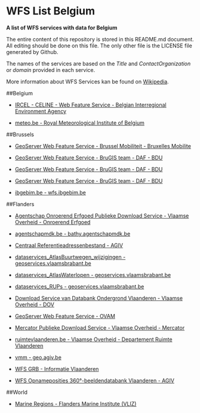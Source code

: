 # WFS List Belgium
**A list of WFS services with data for Belgium**

The entire content of this repository is stored in this README.md document. All editing should be done on this file. The only other file is the LICENSE file generated by Github.

The names of the services are based on the *Title* and *ContactOrganization* or *domain* provided in each service.

More information about WFS Services kan be found on [Wikipedia](https://en.wikipedia.org/wiki/Web_Feature_Service).



##Belgium

* [IRCEL - CELINE - Web Feature Service - Belgian Interregional Environment Agency](http://geo.irceline.be/wfs)

* [meteo.be - Royal Meteorological Institute of Belgium](http://opendata.meteo.be/service/wfs)



##Brussels

* [GeoServer Web Feature Service - Brussel Mobiliteit - Bruxelles Mobilite](http://data-mobility.irisnet.be/geoserver/bm_public_space/wfs)

* [GeoServer Web Feature Service - BruGIS team - DAF - BDU](http://ws.brugis.irisnet.be/geoserver/INSPIREFR/wfs)

* [GeoServer Web Feature Service - BruGIS team - DAF - BDU](http://ws.brugis.irisnet.be/geoserver/INSPIRENL/wfs)

* [GeoServer Web Feature Service - BruGIS team - DAF - BDU](http://ws.brugis.irisnet.be/geoserver/INSPIREEN/wfs)

* [ibgebim.be - wfs.ibgebim.be](http://wfs.ibgebim.be/ibgewfs)



##Flanders

* [Agentschap Onroerend Erfgoed Publieke Download Service - Vlaamse Overheid - Onroerend Erfgoed](https://geo.onroerenderfgoed.be/geoserver/wfs)

* [agentschapmdk.be - bathy.agentschapmdk.be](http://bathy.agentschapmdk.be/spatialfusionserver/services/ows/wfs/WFS_ENC)

* [Centraal Referentieadressenbestand - AGIV](http://crab.agiv.be/OGC/Service.svc/)

* [dataservices_AtlasBuurtwegen_wijzigingen - geoservices.vlaamsbrabant.be](https://geoservices.vlaamsbrabant.be/AtlasBuurtwegen_wijzigingen/MapServer/WFSServer)

* [dataservices_AtlasWaterlopen - geoservices.vlaamsbrabant.be](https://geoservices.vlaamsbrabant.be/AtlasWaterlopen/MapServer/WFSServer)

* [dataservices_RUPs - geoservices.vlaamsbrabant.be](https://geoservices.vlaamsbrabant.be/RUPs/MapServer/WFSServer)

* [Download Service van Databank Ondergrond Vlaanderen - Vlaamse Overheid - DOV](https://www.dov.vlaanderen.be/geoserver/wfs)

* [GeoServer Web Feature Service - OVAM](http://services.ovam.be/geoserver/wfs)

* [Mercator Publieke Download Service - Vlaamse Overheid - Mercator](https://www.mercator.vlaanderen.be/raadpleegdienstenmercatorpubliek/wfs)

* [ruimtevlaanderen.be - Vlaamse Overheid - Departement Ruimte Vlaanderen](https://ro.ruimtevlaanderen.be/drodsi-geoserver/wfs)

* [vmm - geo.agiv.be](https://geo.agiv.be/ogc/wfs/vmm)

* [WFS GRB - Informatie Vlaanderen](http://geoservices.informatievlaanderen.be/overdrachtdiensten/GRB/wfs)

* [WFS Opnameposities 360°-beeldendatabank Vlaanderen - AGIV](https://viewer.image-v.be/MM_Opnameposities)



##World

* [Marine Regions - Flanders Marine Institute (VLIZ)](http://geo.vliz.be/geoserver/MarineRegions/wfs)
